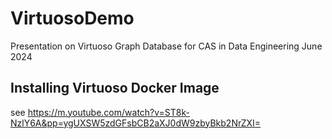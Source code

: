 # VirtuosoDemo
Presentation on Virtuoso Graph Database for CAS in Data Engineering June 2024

## Installing Virtuoso Docker Image
see https://m.youtube.com/watch?v=ST8k-NzlY6A&pp=ygUXSW5zdGFsbCB2aXJ0dW9zbyBkb2NrZXI=